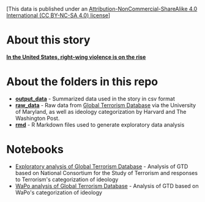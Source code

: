 [This data is published under an [Attribution-NonCommercial-ShareAlike 4.0 International (CC BY-NC-SA 4.0) license](https://creativecommons.org/licenses/by-nc-sa/4.0/)]

# About this story

**[In the United States, right-wing violence is on the rise
](https://www.washingtonpost.com/national/in-the-united-states-right-wing-violence-is-on-the-rise/2018/11/25/61f7f24a-deb4-11e8-85df-7a6b4d25cfbb_story.html)**

# About the folders in this repo

* **[output_data](output_data)** - Summarized data used in the story in csv format
* **[raw_data](raw_data)** - Raw data from [Global Terrorism Database](https://www.start.umd.edu/gtd/about/) via the University of Maryland, as well as ideology categorization by Harvard and The Washington Post.
* **[rmd](markdown)** - R Markdown files used to generate exploratory data analysis

# Notebooks

* [Exploratory analysis of Global Terrorism Database](http://wpinvestigative.github.io/global_terrorism_database_analysis/rmd/expl_analysis.html) - Analysis of GTD based on National Consortium for the Study of Terrorism and responses to Terrorism's categorization of ideology
* [WaPo analysis of Global Terrorism Database](http://wpinvestigative.github.io/global_terrorism_database_analysis/rmd/post_analysis.html) - Analysis of GTD based on WaPo's categorization of ideology

